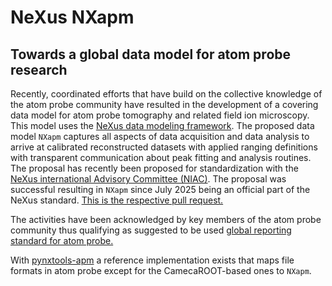 # NeXus NXapm

## Towards a global data model for atom probe research

Recently, coordinated efforts that have build on the collective knowledge of the atom probe community have resulted
in the development of a covering data model for atom probe tomography and related field ion microscopy. This model
uses the [NeXus data modeling framework](https://www.nexusformat.org). The proposed data model `NXapm` captures
all aspects of data acquisition and data analysis to arrive at calibrated reconstructed datasets with applied
ranging definitions with transparent communication about peak fitting and analysis routines.
The proposal has recently been proposed for standardization with the [NeXus international Advisory Committee (NIAC)](https://www.nexusformat.org/NIAC.html).
The proposal was successful resulting in `NXapm` since July 2025 being an official part of the NeXus standard.
[This is the respective pull request.](https://github.com/nexusformat/definitions/pull/1422)

The activities have been acknowledged by key members of the atom probe community thus qualifying as suggested
to be used [global reporting standard for atom probe.](https://doi.org/10.1093/mam/ozae081)

With [pynxtools-apm](https://www.github.com/FAIRmat-NFDI/pynxtools-apm.git) a reference implementation exists that maps file formats in atom probe except for the CamecaROOT-based ones to `NXapm`.

